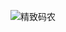 ![精致码农](https://user-images.githubusercontent.com/5000396/87646640-a0296f00-c781-11ea-976b-4d01d66bd60f.jpg)

<!--
<table style="width:100%">
  <thead>
    <tr><td colspan="2" align="center" style="font-size:24px;"><b>请我喝杯咖啡</b></td></tr>
  </thead>
  <tbody>
    <tr>
      <td align="center"><img src="https://geekgist.com/img/wepay-qr.png" style="display:inline-block; margin:15px;" /></td>
      <td align="center"><img src="https://geekgist.com/img/alipay-qr.png" style="display:inline-block; margin:15px;" /></td>
    </tr>
  </tbody>
</table>
-->

<!--
**liamwang/liamwang** is a ✨ _special_ ✨ repository because its `README.md` (this file) appears on your GitHub profile.

Here are some ideas to get you started:

- 🔭 I’m currently working on ...
- 🌱 I’m currently learning ...
- 👯 I’m looking to collaborate on ...
- 🤔 I’m looking for help with ...
- 💬 Ask me about ...
- 📫 How to reach me: ...
- 😄 Pronouns: ...
- ⚡ Fun fact: ...
-->
